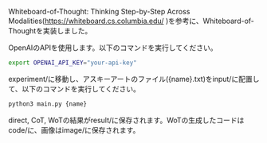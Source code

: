Whiteboard-of-Thought: Thinking Step-by-Step Across Modalities(https://whiteboard.cs.columbia.edu/ )を参考に、Whiteboard-of-Thoughtを実装しました。

OpenAIのAPIを使用します。以下のコマンドを実行してください。

```bash
export OPENAI_API_KEY="your-api-key"
```
experiment/に移動し、アスキーアートのファイル({name}.txt)をinput/に配置して、以下のコマンドを実行してください。

```bash
python3 main.py {name}
```
direct, CoT, WoTの結果がresult/に保存されます。WoTの生成したコードはcode/に、画像はimage/に保存されます。
